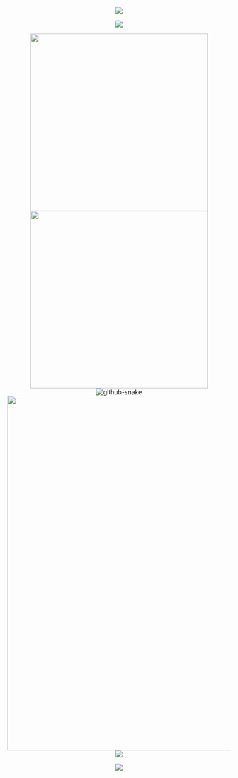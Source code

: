 <!-- https://github.com/kyechan99/capsule-render -->
<p align="center">
<img src="https://capsule-render.vercel.app/api?type=waving&color=timeGradient&height=300&&section=header&text=HI%20THERE!&fontSize=90&fontAlign=50&fontAlignY=30&desc=I%20am%20Ekkoc2021!&descAlign=50&descSize=30&descAlignY=60&animation=twinkling" />
</p>

<!-- https://github.com/DenverCoder1/readme-typing-svg -->
<p align="center">
<img src="https://readme-typing-svg.demolab.com?font=Orbitron&size=25&pause=1000&center=true&vCenter=true&random=false&width=600&lines=Welcome+to+my+GitHub+profile+page!;I+am+super+obsessed+with+programming!" />
</p>

<p align="center">

  
<!-- https://github.com/anuraghazra/github-readme-stats -->
<img align="center" width="400" src="https://github-readme-stats.vercel.app/api?username=Ekkoc2021&theme=transparent&show_icons=true&hide_border=true" />
<!-- https://github.com/DenverCoder1/github-readme-streak-stats -->
<img align="center" width="400" src="https://streak-stats.demolab.com?user=Ekkoc2021&theme=transparent&date_format=%5BY.%5Dn.j&hide_border=true" />
<br/>

  <!-- Snake Code Contribution Map 贪吃蛇代码贡献图 -->
  <picture>
    <source media="(prefers-color-scheme: dark)" srcset="https://cdn.jsdelivr.net/gh/sun0225SUN/Ekkoc2021/profile-snake-contrib/github-contribution-grid-snake-dark.svg" />
    <source media="(prefers-color-scheme: light)" srcset="https://cdn.jsdelivr.net/gh/sun0225SUN/Ekkoc2021/profile-snake-contrib/github-contribution-grid-snake.svg" />
    <img alt="github-snake" src="https://cdn.jsdelivr.net/gh/sun0225SUN/Ekkoc2021/profile-snake-contrib/github-contribution-grid-snake-dark.svg" />
  </picture>
<!-- https://github.com/Ashutosh00710/github-readme-activity-graph -->
<img width="800" src="https://github-readme-activity-graph.vercel.app/graph?username=Ekkoc2021&theme=github-compact&hide_border=true&area=true" />
<br/>
<!-- https://github.com/anuraghazra/github-readme-stats  <img align="center" src="https://github-readme-stats.vercel.app/api/wakatime?username=Ekkoc2021&theme=transparent&hide_border=true&layout=compact&langs_count=22" />-->

<!-- https://github.com/anuraghazra/github-readme-stats -->
<img align="center" src="https://github-readme-stats.vercel.app/api/top-langs/?username=Ekkoc2021&theme=transparent&hide_border=true&layout=donut-vertical&langs_count=6" />
<br/>
</p>
<div align="center"> <img src="https://github-readme-stats.vercel.app/api/top-langs/?username=Ekkoc2021&hide_title=true&hide_border=true&layout=compact&langs_count=6&text_color=000&icon_color=fff&bg_color=0,52fa5a,4dfcff,c64dff&theme=graywhite" /> </div>
</p>

